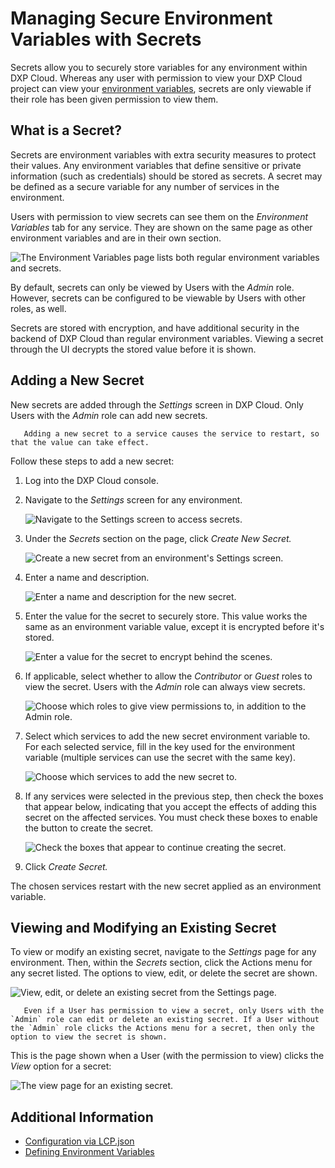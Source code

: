 # Managing Secure Environment Variables with Secrets

Secrets allow you to securely store variables for any environment within DXP Cloud. Whereas any user with permission to view your DXP Cloud project can view your [environment variables](../../reference/defining-environment-variables.md), secrets are only viewable if their role has been given permission to view them.

## What is a Secret?

Secrets are environment variables with extra security measures to protect their values. Any environment variables that define sensitive or private information (such as credentials) should be stored as secrets. A secret may be defined as a secure variable for any number of services in the environment.

Users with permission to view secrets can see them on the _Environment Variables_ tab for any service. They are shown on the same page as other environment variables and are in their own section.

![The Environment Variables page lists both regular environment variables and secrets.](./managing-secure-environment-variables-with-secrets/images/01.png)

By default, secrets can only be viewed by Users with the _Admin_ role. However, secrets can be configured to be viewable by Users with other roles, as well.

Secrets are stored with encryption, and have additional security in the backend of DXP Cloud than regular environment variables. Viewing a secret through the UI decrypts the stored value before it is shown.

## Adding a New Secret

New secrets are added through the _Settings_ screen in DXP Cloud. Only Users with the _Admin_ role can add new secrets.

```warning::
   Adding a new secret to a service causes the service to restart, so that the value can take effect.
```

Follow these steps to add a new secret:

1. Log into the DXP Cloud console.

1. Navigate to the _Settings_ screen for any environment.

    ![Navigate to the Settings screen to access secrets.](./managing-secure-environment-variables-with-secrets/images/02.png)

1. Under the _Secrets_ section on the page, click _Create New Secret._

    ![Create a new secret from an environment's Settings screen.](./managing-secure-environment-variables-with-secrets/images/03.png)

1. Enter a name and description.

    ![Enter a name and description for the new secret.](./managing-secure-environment-variables-with-secrets/images/04.png)

1. Enter the value for the secret to securely store. This value works the same as an environment variable value, except it is encrypted before it's stored.

    ![Enter a value for the secret to encrypt behind the scenes.](./managing-secure-environment-variables-with-secrets/images/05.png)

1. If applicable, select whether to allow the _Contributor_ or _Guest_ roles to view the secret. Users with the _Admin_ role can always view secrets.

    ![Choose which roles to give view permissions to, in addition to the Admin role.](./managing-secure-environment-variables-with-secrets/images/06.png)

1. Select which services to add the new secret environment variable to. For each selected service, fill in the key used for the environment variable (multiple services can use the secret with the same key).

    ![Choose which services to add the new secret to.](./managing-secure-environment-variables-with-secrets/images/07.png)

1. If any services were selected in the previous step, then check the boxes that appear below, indicating that you accept the effects of adding this secret on the affected services. You must check these boxes to enable the button to create the secret.

    ![Check the boxes that appear to continue creating the secret.](./managing-secure-environment-variables-with-secrets/images/08.png)

1. Click _Create Secret._

The chosen services restart with the new secret applied as an environment variable.

## Viewing and Modifying an Existing Secret

To view or modify an existing secret, navigate to the _Settings_ page for any environment. Then, within the _Secrets_ section, click the Actions menu for any secret listed. The options to view, edit, or delete the secret are shown.

![View, edit, or delete an existing secret from the Settings page.](./managing-secure-environment-variables-with-secrets/images/09.png)

```note::
   Even if a User has permission to view a secret, only Users with the `Admin` role can edit or delete an existing secret. If a User without the `Admin` role clicks the Actions menu for a secret, then only the option to view the secret is shown.
```

This is the page shown when a User (with the permission to view) clicks the _View_ option for a secret:

![The view page for an existing secret.](./managing-secure-environment-variables-with-secrets/images/10.png)

## Additional Information

-   [Configuration via LCP.json](../../reference/configuration-via-lcp-json.md)
-   [Defining Environment Variables](../../reference/defining-environment-variables.md)

